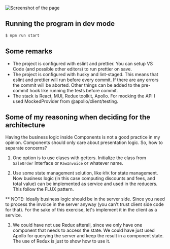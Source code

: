 ![Screenshot of the page](https://github.com/atscub/invoice-viewer/assets/29891965/a9489d58-9961-4dd0-a49e-2251d9d11014)


## Running the program in dev mode

```bash
$ npm run start
```

## Some remarks

- The project is configured with eslint and prettier. You can setup VS Code
  (and possible other editors) to run prettier on save.
- The project is configured with husky and lint-staged. This means that
  eslint and prettier will run before every commit. If there are any errors
  the commit will be aborted. Other things can be added to the pre-commit hook
  like running the tests before commit.
- The stack is React, MUI, Redux toolkit, Apollo. For mocking the API I used
  MockedProvider from @apollo/client/testing.

## Some of my reasoning when deciding for the architecture

Having the business logic inside Components is not a good practice in my opinion. Components should only care about presentation logic. So, how to separate concerns?

1. One option is to use clases with getters. Initialize the class from `SaleOrder` Interface or `RawInvoice` or whatever name.

2. Use some state management solution, like `RTK` for state management. Now business logic (in this case computing discounts and fees, and total value) can be implemented as service and used in the reducers. This follow the FLUX pattern.

\*\* NOTE: Ideally business logic should be in the server side. Since you need to process the invoice in the server anyway (you can't trust client side code for that). For the sake of this exercise, let's implement it in the client as a service.

3. We could have not use Redux afterall, since we only have one component that needs to access the state. We could have just used Apollo for querying the server and keep the result in a component state. The use of Redux is just to show how to use it.
